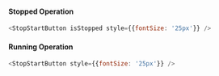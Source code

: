 #### Stopped Operation

```js
<StopStartButton isStopped style={{fontSize: '25px'}} />
```

#### Running Operation

```js
<StopStartButton style={{fontSize: '25px'}} />
```
